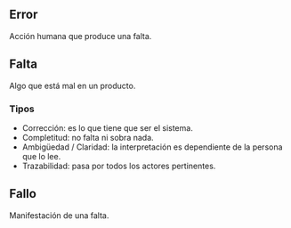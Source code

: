 ## Error
Acción humana que produce una falta.
## Falta
Algo que está mal en un producto.

### Tipos
- Corrección: es lo que tiene que ser el sistema.
- Completitud: no falta ni sobra nada.
- Ambigüedad / Claridad: la interpretación es dependiente de la persona que lo lee.
- Trazabilidad: pasa por todos los actores pertinentes.
## Fallo
Manifestación de una falta.